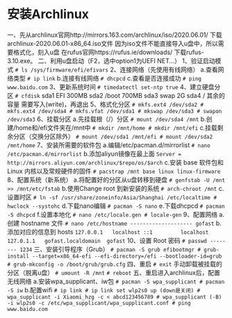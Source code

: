 安装Archlinux
============
一、先从archlinux官网http://mirrors.163.com/archlinux/iso/2020.06.01/
    下载archlinux-2020.06.01-x86_64.iso文件
    因为iso文件不能直接导入u盘中，所以需要格式化，刻入u盘
    在rufus官网https://rufus.ie/downloads/
    下载rufus-3.10.exe。
二、利用u盘启动（F2，选中option1为UEFI NET...）
    1、验证启动模式
        ```
        # ls /sys/firmware/efi/efivars
        ```
    2、连接网络（先使用有线网络）
        a.查看网络类型
        ```
        # ip link
        ```
        b.连接有线网络
        ```
        # dhcpcd
        ```
        c.查看是否连接成功
        ```
        # ping www.baidu.com
        ```
    3、更新系统时间
        ```
        # timedatectl set-ntp true
        ```
    4、建立硬盘分区
        ```
        # cfdisk
        ```
        sda1    EFI     300MB
        sda2    /boot   700MB
        sda3    swap    2G
        sda4    /       其余的容量
        需要写入(write)，再退出
    5、格式化分区
        ```
        # mkfs.ext4 /dev/sda2
        # mkfs.ext4 /dev/sda4
        # mkfs.vfat /dev/sda1
        # mkswap /dev/sda3
        # swapon /dev/sda3
        ```
    6、挂载分区
        a.先挂载根（/）分区
            ```
            # mount /dev/sda4 /mnt
            ```
        b.创建/home和/efi文件夹在/mnt中
            ```
            # mkdir /mnt/home
            # mkdir /mnt/efi
            ```
        c.挂载剩余分区（交换分区除外）
            ```
            # mount /dev/sda1 /mnt/efi
            # mount /dev/sda2 /mnt/home
            ```
    7、安装所需要的软件包
        a.编辑/etc/pacman.d/mirrorlist
            ```
            # nano /etc/pacman.d/mirrorlist
            ```
        b.添加aliyun镜像在最上面
            ```
            Server = http://mirrors.aliyun.com/archlinux/$repo/os/$arch
            ```
        c.安装 base 软件包和 Linux 内核以及常规硬件的固件
            ```
            # pacstrap /mnt base linux linux-firmware
            ```
    8、配置系统（新系统）
        a.将配置好的分区从u盘转移到硬盘
            ```
            # genfstab -U /mnt >> /mnt/etc/fstab
            ```
        b.使用Change root 到新安装的系统
            ```
            # arch-chroot /mnt
            ```
        c.设置时区
            ```
            # ln -sf /usr/share/zoneinfo/Asia/Shanghai /etc/localtime
            # hwclock --systohc
            ```
        d.下载nano编辑
            ```
            # pacman -S nano
            ```
        e.下载dhcpcd
            ```
            # pacman -S dhcpcd
            ```
        f.设置本地化
            ```
            # nano /etc/locale.gen
            # locale-gen
            ```
    9、配置网络
        a.创建 hostname 文件
            ```
            # nano /etc/hostname
            --------------------
                gofast
            ```
        b.添加对应的信息到 hosts
            ```
            127.0.0.1	localhost
            ::1		    localhost
            127.0.1.1	gofast.localdomain	gofast
            ```
    10、设置 Root 密码
        ```
        # passwd
        --------
            1234
        ```
三、安装引导程序（Grub）
    ```
    # pacman -S grub efibootmgr
    # grub-install --target=x86_64-efi --efi-directory=/efi --bootloader-id=grub
    # grub-mkconfig -o /boot/grub/grub.cfg
    ```
四、重启
    ```
    # exit
    ```
    手动卸载被挂载的分区（脱离u盘）
    ```
    # umount -R /mnt
    ```
    ```
    # reboot
    ```
五、重启进入archlinux后，配置无线网络
    a.安装wpa_supplicant、iw包
        ```
        # pacman -S wpa_supplicant
        # pacman -S iw
        ```
    b.配置wifi
        ```
        # ip link
        # ip link set wlp2s0 up (down是关闭)
        # wpa_supplicant -i Xiaomi_hzg -c < abcd123456789
        # wpa_supplicant (-B) -i wlp2s0 -c /etc/wpa_supplicant/wpa_supplicant.conf
        # ping www.baidu.com
        ```
